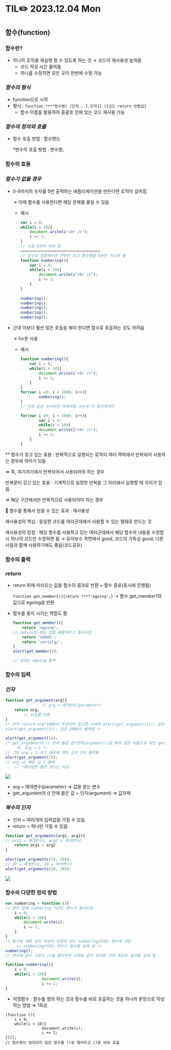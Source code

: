 # TIL✏️ 2023.12.04 Mon

## 함수(function)

### 함수란?

- 하나의 로직을 재실행 할 수 있도록 하는 것 → 코드의 재사용성 높여줌
    - 코드 작성 시간 줄여줌
    - 하나를 수정하면 모든 곳이 한번에 수정 가능

### ***함수의 형식***

- function으로 시작
- 형식 : `function ****함수명( [인자...[,인자]] ){코드 return 반환값}`
    - 함수 이름을 활용하여 중괄호 안에 있는 코드 재사용 가능

### ***함수의 정의와 호출***

- 함수 호출 방법 : 함수명();
    
    *변수의 호출 방법 : 변수명;
    

### 함수의 효용

### ***함수가 없을 경우***

- 0-9까지의 숫자를 5번 출력하는 애플리케이션을 만든다면 로직이 길어짐
    
    → 이때 함수를 사용한다면 해당 문제를 줄일 수 있음
    
    - 예시
        
        ```jsx
        var i = 0;
        while(i < 10){
            document.write(i"<br />");
            i += 1;
        }
        // 이걸 5번씩 써야 함
        ===================================
        // 함수로 설정해주면 한번만 쓰고 함수명을 5번만 적으면 됨
        function numbering(){
            var i = 0;
            while(i < 10){
                document.write(i"<br />");
                i += 1;
            }   
        }
         
        numbering();
        numbering();
        numbering();
        numbering();
        numbering();
        ```
        
- 근데 이보다 훨씬 많은 호출을 해야 한다면 함수로 호출하는 것도 어려움
    
    → for문 사용
    
    - 예시
        
        ```jsx
        function numbering(){
            var i = 0;
            while(i < 10){
                document.write(i"<br />");
                i += 1;
            }   
        }
        for(var i =0; i < 1000; i++){
        		numbering();
        }
        // 이와 같은 논리지만 아래처럼 쓰는게 더 합리적이다
        
        for(var i =0; i < 1000; i++){
        	    var i = 0;
        	    while(i < 10){
                document.write(i"<br />");
                i += 1;
            }
        }
        ```
        

** 함수가 갖고 있는 효용 : 반복적으로 실행되는 로직이 여러 맥락에서 반복되어 사용하는 경우에 의미가 있음

⇒ 즉, 여기저기에서 반복되어서 사용되어야 하는 경우

반복문이 갖고 있는 효용 : 기계적으로 일정한 반복을 그 자리에서 실행할 때 의미가 있음

⇒ 해당 구간에서만 반복적으로 사용되어야 하는 경우

🎱 함수를 통해서 얻을 수 있는 효과 : 재사용성

재사용성의 핵심 : 동일한 코드를 여러군데에서 사용할 수 있는 형태로 만드는 것

재사용성의 장점 : 해당 함수를 사용하고 있는 여러군데에서 해당 함수의 내용을 수정할 시 하나의 코드만 수정하면 됨 → 유지보수 측면에서 good, 코드의 가독성 good, 다른 사람과 함께 사용하기에도 좋음(코드공유)

### 함수의 출력

### ***return***

- return 뒤에 따라오는 값을 함수의 결과로 반환 + 함수 종료(동시에 진행됨)
    
    `function get_member1(){return ****'egoing';}` → 함수 get_member1의 값으로 egoing을 반환
    
- 함수를 중지 시키는 역할도 함
    
    ```jsx
    function get_member(){
        return 'egoing';
    // return은 해당 값을 배출해주고 중지시킴
        return 'k8805';
        return 'sorialgi';
    }
    alert(get_member());
    
    // 결과는 egoing 출력
    ```
    

### 함수의 입력

### ***인자***

```jsx
function get_argument(arg){
				// grg = 매개변수(parameter)
    return arg;
		// arg를 반환
}
/* 만약 return arg*1000이 작성되어 있으면 아래의 alert(get_argument(1)); 값은 1000이, 
alert(get_argument(2)); 값은 2000이 출력됨 */
 
alert(get_argument(1)); 
/* get_argument의 () 안에 들은 값(인자(argument))을 위에 같은 이름으로 써진 get_argument에 넣어줌
	 즉, arg = 1 */
// 그럼 arg = 1 이기 때문에 해당 값은 1이 출력됨
alert(get_argument(2));
// arg =2 해당 값 2 출력
    // *예시일뿐 좋은 코드는 아님
```
<img src="./img/23.12.04_Function1.png">

- arg = 매개변수(parameter) ⇒ 값을 받는 변수
- get_argument의 () 안에 들은 값 = 인자(argument) ⇒ 값자체

### ***복수의 인자***

- 인자 = 여러개의 입력값을 가질 수 있음
- return = 하나만 가질 수 있음

```jsx
function get_arguments(arg1, arg2){
// arg1 = 매개변수1, arg2 = 매개변수2
    return arg1 + arg2
}
 
alert(get_arguments(10, 20));
// 10 = 매개변수1, 20 = 매개변수2
alert(get_arguments(20, 30));
```

<img src="./img/23.12.04_Function2.png">


### 함수의 다양한 정의 방법

```jsx
var numbering = function (){
// 함수 앞에 numbering 이라는 변수가 들어있음
    i = 0;
    while(i < 10){
        document.write(i);
        i += 1;
    }   
}
/* 함수에 대한 정의 부분이 좌항에 있는 numbering이라는 변수에 대입
	 => numbering이라는 변수가 함수를 갖게 됨 */
numbering();
// 변수에 함수 기호인 ()를 붙여주면 아래와 같이 정의한 것과 똑같은 결과를 갖게 됨

function numbering(){
	i = 0;
	while(i < 10){
				document.write(i);
				i += 1;
}
```

- 익명함수 : 함수를 정의 하는 것과 함수를 바로 호출하는 것을 하나의 문장으로 작성 하는 방법 ⇒ 1회성
```
(function (){
	i = 0;
	while(i < 10){
				document.write(i);
				i += 1;
})();
// 함수명이 정의되지 않은 함수를 ()로 묶어주고 ()로 바로 호출
```
